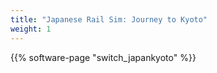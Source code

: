 ```yaml
---
title: "Japanese Rail Sim: Journey to Kyoto"
weight: 1
---
```


{{% software-page "switch_japankyoto" %}}
